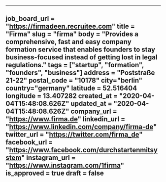 ---
job_board_url = "https://firmadeen.recruitee.com"
title = "Firma"
slug = "firma"
body = "Provides a comprehensive, fast and easy company formation service that enables founders to stay business-focused instead of getting lost in legal regulations."
tags = ["startup", "formation", "founders", "business"]
address = "Poststraße 21-22"
postal_code = "10178"
city="berlin"
country="germany"
latitude = 52.516404
longitude = 13.407282
created_at = "2020-04-04T15:48:08.626Z"
updated_at = "2020-04-04T15:48:08.626Z"
company_url = "https://www.firma.de"
linkedin_url = "https://www.linkedin.com/company/firma-de"
twitter_url = "https://twitter.com/firma_de"
facebook_url = "https://www.facebook.com/durchstartenmitsystem"
instagram_url = "https://www.instagram.com/1firma"
is_approved = true
draft = false
---
